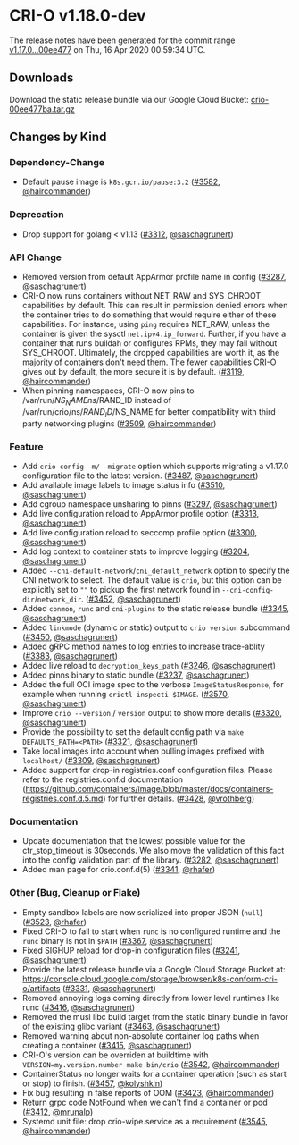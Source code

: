 # CRI-O v1.18.0-dev

The release notes have been generated for the commit range
[v1.17.0...00ee477](https://github.com/cri-o/cri-o/compare/v1.17.0...00ee477ba75e10fbc54e5862a52b3174691fc29e) on Thu, 16 Apr 2020 00:59:34 UTC.

## Downloads

Download the static release bundle via our Google Cloud Bucket:
[crio-00ee477ba.tar.gz][0]

[0]: https://storage.googleapis.com/k8s-conform-cri-o/artifacts/crio-00ee477ba.tar.gz

## Changes by Kind

### Dependency-Change

- Default pause image is `k8s.gcr.io/pause:3.2` ([#3582](https://github.com/cri-o/cri-o/pull/3582), [@haircommander](https://github.com/haircommander))

### Deprecation

- Drop support for golang < v1.13 ([#3312](https://github.com/cri-o/cri-o/pull/3312), [@saschagrunert](https://github.com/saschagrunert))

### API Change

- Removed version from default AppArmor profile name in config ([#3287](https://github.com/cri-o/cri-o/pull/3287), [@saschagrunert](https://github.com/saschagrunert))
- CRI-O now runs containers without NET_RAW and SYS_CHROOT capabilities by default. This can result in permission denied errors when the container tries to do something that would require either of these capabilities. For instance, using `ping` requires NET_RAW, unless the container is given the sysctl `net.ipv4.ip_forward`. Further, if you have a container that runs buildah or configures RPMs, they may fail without SYS_CHROOT. Ultimately, the dropped capabilities are worth it, as the majority of containers don't need them. The fewer capabilities CRI-O gives out by default, the more secure it is by default. ([#3119](https://github.com/cri-o/cri-o/pull/3119), [@haircommander](https://github.com/haircommander))
- When pinning namespaces, CRI-O now pins to /var/run/$NS_NAMEns/$RAND_ID instead of /var/run/crio/ns/$RAND_ID/$NS_NAME for better compatibility with third party networking plugins ([#3509](https://github.com/cri-o/cri-o/pull/3509), [@haircommander](https://github.com/haircommander))

### Feature

- Add `crio config -m/--migrate` option which supports migrating a v1.17.0 configuration file to the latest version. ([#3487](https://github.com/cri-o/cri-o/pull/3487), [@saschagrunert](https://github.com/saschagrunert))
- Add available image labels to image status info ([#3510](https://github.com/cri-o/cri-o/pull/3510), [@saschagrunert](https://github.com/saschagrunert))
- Add cgroup namespace unsharing to pinns ([#3297](https://github.com/cri-o/cri-o/pull/3297), [@saschagrunert](https://github.com/saschagrunert))
- Add live configuration reload to AppArmor profile option ([#3313](https://github.com/cri-o/cri-o/pull/3313), [@saschagrunert](https://github.com/saschagrunert))
- Add live configuration reload to seccomp profile option ([#3300](https://github.com/cri-o/cri-o/pull/3300), [@saschagrunert](https://github.com/saschagrunert))
- Add log context to container stats to improve logging ([#3204](https://github.com/cri-o/cri-o/pull/3204), [@saschagrunert](https://github.com/saschagrunert))
- Added `--cni-default-network`/`cni_default_network` option to specify the CNI network
    to select. The default value is `crio`, but this option can be explicitly set to `""` to pickup
    the first network found in `--cni-config-dir`/`network_dir`. ([#3452](https://github.com/cri-o/cri-o/pull/3452), [@saschagrunert](https://github.com/saschagrunert))
- Added `conmon`, `runc` and `cni-plugins` to the static release bundle ([#3345](https://github.com/cri-o/cri-o/pull/3345), [@saschagrunert](https://github.com/saschagrunert))
- Added `linkmode` (dynamic or static) output to `crio version` subcommand ([#3450](https://github.com/cri-o/cri-o/pull/3450), [@saschagrunert](https://github.com/saschagrunert))
- Added gRPC method names to log entries to increase trace-ablity ([#3383](https://github.com/cri-o/cri-o/pull/3383), [@saschagrunert](https://github.com/saschagrunert))
- Added live reload to `decryption_keys_path` ([#3246](https://github.com/cri-o/cri-o/pull/3246), [@saschagrunert](https://github.com/saschagrunert))
- Added pinns binary to static bundle ([#3237](https://github.com/cri-o/cri-o/pull/3237), [@saschagrunert](https://github.com/saschagrunert))
- Added the full OCI image spec to the verbose `ImageStatusResponse`, for example when running `crictl inspecti $IMAGE`. ([#3570](https://github.com/cri-o/cri-o/pull/3570), [@saschagrunert](https://github.com/saschagrunert))
- Improve `crio --version` / `version` output to show more details ([#3320](https://github.com/cri-o/cri-o/pull/3320), [@saschagrunert](https://github.com/saschagrunert))
- Provide the possibility to set the default config path via `make DEFAULTS_PATH=<PATH>` ([#3321](https://github.com/cri-o/cri-o/pull/3321), [@saschagrunert](https://github.com/saschagrunert))
- Take local images into account when pulling images prefixed with `localhost/` ([#3309](https://github.com/cri-o/cri-o/pull/3309), [@saschagrunert](https://github.com/saschagrunert))
- Added support for drop-in registries.conf configuration files. Please refer to the registries.conf.d documentation (https://github.com/containers/image/blob/master/docs/containers-registries.conf.d.5.md) for further details. ([#3428](https://github.com/cri-o/cri-o/pull/3428), [@vrothberg](https://github.com/vrothberg))

### Documentation

- Update documentation that the lowest possible value for the ctr_stop_timeout is 30seconds. We also move the validation of this fact into the config validation part of the library. ([#3282](https://github.com/cri-o/cri-o/pull/3282), [@saschagrunert](https://github.com/saschagrunert))
- Added man page for crio.conf.d(5) ([#3341](https://github.com/cri-o/cri-o/pull/3341), [@rhafer](https://github.com/rhafer))

### Other (Bug, Cleanup or Flake)

- Empty sandbox labels are now serialized into proper JSON (`null`) ([#3523](https://github.com/cri-o/cri-o/pull/3523), [@rhafer](https://github.com/rhafer))
- Fixed CRI-O to fail to start when `runc` is no configured runtime and the `runc` binary is not in `$PATH` ([#3367](https://github.com/cri-o/cri-o/pull/3367), [@saschagrunert](https://github.com/saschagrunert))
- Fixed SIGHUP reload for drop-in configuration files ([#3241](https://github.com/cri-o/cri-o/pull/3241), [@saschagrunert](https://github.com/saschagrunert))
- Provide the latest release bundle via a Google Cloud Storage Bucket at:
    https://console.cloud.google.com/storage/browser/k8s-conform-cri-o/artifacts ([#3331](https://github.com/cri-o/cri-o/pull/3331), [@saschagrunert](https://github.com/saschagrunert))
- Removed annoying logs coming directly from lower level runtimes like runc ([#3416](https://github.com/cri-o/cri-o/pull/3416), [@saschagrunert](https://github.com/saschagrunert))
- Removed the musl libc build target from the static binary bundle in favor of the existing glibc variant ([#3463](https://github.com/cri-o/cri-o/pull/3463), [@saschagrunert](https://github.com/saschagrunert))
- Removed warning about non-absolute container log paths when creating a container ([#3415](https://github.com/cri-o/cri-o/pull/3415), [@saschagrunert](https://github.com/saschagrunert))
- CRI-O's version can be overriden at buildtime with `VERSION=my.version.number make bin/crio` ([#3542](https://github.com/cri-o/cri-o/pull/3542), [@haircommander](https://github.com/haircommander))
- ContainerStatus no longer waits for a container operation (such as start or stop) to finish. ([#3457](https://github.com/cri-o/cri-o/pull/3457), [@kolyshkin](https://github.com/kolyshkin))
- Fix bug resulting in false reports of OOM ([#3423](https://github.com/cri-o/cri-o/pull/3423), [@haircommander](https://github.com/haircommander))
- Return grpc code NotFound when we can't find a container or pod ([#3412](https://github.com/cri-o/cri-o/pull/3412), [@mrunalp](https://github.com/mrunalp))
- Systemd unit file: drop crio-wipe.service as a requirement ([#3545](https://github.com/cri-o/cri-o/pull/3545), [@haircommander](https://github.com/haircommander))